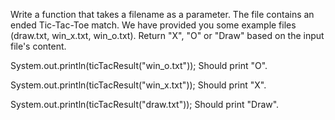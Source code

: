 Write a function that takes a filename as a parameter.
The file contains an ended Tic-Tac-Toe match.
We have provided you some example files (draw.txt, win_x.txt, win_o.txt).
Return "X", "O" or "Draw" based on the input file's content.

System.out.println(ticTacResult("win_o.txt"));
Should print "O".

System.out.println(ticTacResult("win_x.txt"));
Should print "X".

System.out.println(ticTacResult("draw.txt"));
Should print "Draw".
